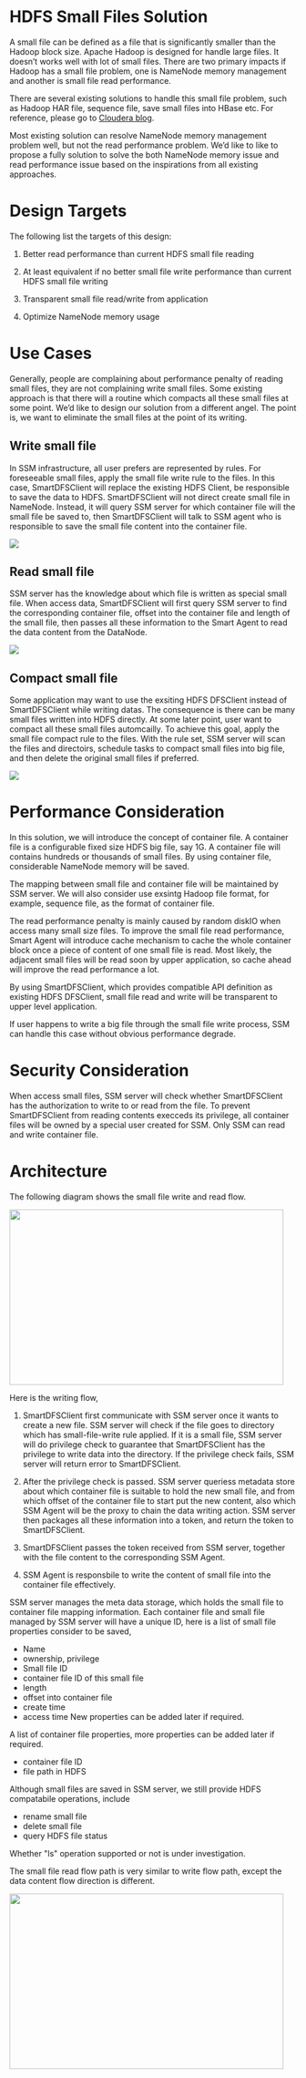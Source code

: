 HDFS Small Files Solution 
====================

A small file can be defined as a file that is significantly smaller than
the Hadoop block size. Apache Hadoop is designed for handle large files.
It doesn’t works well with lot of small files. There are two primary
impacts if Hadoop has a small file problem, one is NameNode memory
management and another is small file read performance.

There are several existing solutions to handle this small file problem,
such as Hadoop HAR file, sequence file, save small files into HBase etc. For reference, please go to [Cloudera blog](http://blog.cloudera.com/blog/2009/02/the-small-files-problem/).

Most existing solution can resolve NameNode memory management problem
well, but not the read performance problem. We’d like to like to
propose a fully solution to solve the both NameNode memory issue and
read performance issue based on the inspirations from all existing
approaches.

Design Targets 
===============

The following list the targets of this design:

1. Better read performance than current HDFS small file reading

2. At least equivalent if no better small file write performance than current HDFS small file writing

3. Transparent small file read/write from application

4. Optimize NameNode memory usage 


Use Cases
=========

Generally, people are complaining about performance penalty of reading
small files, they are not complaining write small files. Some existing
approach is that there will a routine which compacts all these small
files at some point. We’d like to design our solution from a different
angel. The point is, we want to eliminate the small files at the point
of its writing.

Write small file
----------------

In SSM infrastructure, all user prefers are represented by rules. For
foreseeable small files, apply the small file write rule to the files.
In this case, SmartDFSClient will replace the existing HDFS Client, be
responsible to save the data to HDFS. SmartDFSClient will not direct
create small file in NameNode. Instead, it will query SSM server for
which container file will the small file be saved to, then
SmartDFSClient will talk to SSM agent who is responsible to save the
small file content into the container file.

<img src="./small-file-write.png"/>

Read small file
--------------------------

SSM server has the knowledge about which file is written as special small file.
When access data, SmartDFSClient will first query SSM server to find the corresponding
container file, offset into the container file and length of the
small file, then passes all these information to the Smart Agent to read the data content from the DataNode.

<img src="./small-file-read.png" />


Compact small file
--------------------------

Some application may want to use the exsiting HDFS DFSClient instead of SmartDFSClient while writing datas. The consequence is there can be many small files written into HDFS directly. At some later point, user want to compact all these small files automcailly. To achieve this goal, apply the small file compact rule to the files. With the rule set, SSM server will scan the files and directoirs, schedule tasks to compact small files into big file, and then delete the original small files if preferred. 

<img src="./small-file-compact.png" />

Performance Consideration
=========================

In this solution, we will introduce the concept of container file. A container file is a configurable fixed size HDFS big file, say 1G. A container file will contains hundreds or thousands of small files. By using container file, considerable NameNode memory will be   saved. 

The mapping between small file and container file will be maintained by SSM server. We will also consider use exsintg Hadoop file format, for example, sequence file, as the format of container file.  

The read performance penalty is mainly caused by random diskIO when access many small size files. To improve the small file read
performance, Smart Agent will introduce cache mechanism to cache the whole container block once a piece of content of one small file is read. Most likely, the adjacent small files will be read soon by upper application, so cache ahead will improve the read performance a lot.

By using SmartDFSClient, which provides compatible API definition as existing HDFS DFSClient, small file read and write will be transparent to upper level application.

If user happens to write a big file through the small file write process, SSM can handle this case without obvious performance degrade.

Security Consideration 
=======================

When access small files, SSM server will check whether SmartDFSClient
has the authorization to write to or read from the file. To prevent SmartDFSClient from reading contents execceds its privilege,
all container files will be owned by a special user created for SSM. Only SSM can read and write container file.

Architecture
============

The following diagram shows the small file write and read flow.

<img src="./small-file-write-arch.png" width="481" height="308"/>

Here is the writing flow,

1.  SmartDFSClient first communicate with SSM server once it wants to
    create a new file. SSM server will check if the file goes to
    directory which has small-file-write rule applied. If it is a small
    file, SSM server will do privilege check to guarantee that
    SmartDFSClient has the privilege to write data into the directory.
    If the privilege check fails, SSM server will return error
    to SmartDFSClient.

2.  After the privilege check is passed. SSM server queriess
    metadata store about which container file is suitable to hold the
    new small file, and from which offset of the container file to start put
    the new content, also which SSM Agent will be the proxy to chain the
    data writing action. SSM server then packages all these information
    into a token, and return the token to SmartDFSClient.

3.  SmartDFSClient passes the token received from SSM server,
    together with the file content to the corresponding SSM Agent.

4.  SSM Agent is responsbile to write the content of small file into the container
    file effectively.

SSM server manages the meta data storage, which holds the small file to container file mapping information.
Each container file and small file managed by SSM server will have a unique ID, here is a list of small file properties consider to be saved, 
* Name
* ownership, privilege
* Small file ID
* container file ID of this small file
* length
* offset into container file
* create time
* access time
New properties can be added later if required. 

A list of container file properties, more properties can be added later if required. 
* container file ID
* file path in HDFS

Although small files are saved in SSM server, we still provide HDFS compatabile operations, include
* rename small file
* delete small file
* query HDFS file status

Whether "ls" operation supported or not is under investigation. 

The small file read flow path is very similar to write flow path, except the data
content flow direction is different.

<img src="./small-file-read-arch.png" width="481" height="308"/>
